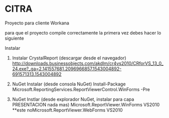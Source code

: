# CITRA
Proyecto para cliente Workana

para que el proyecto compile correctamente la primera vez debes hacer lo siguiente

Instalar 
1. Instalar CrystalReport (descargar desde el navegador)
http://downloads.businessobjects.com/akdlm/cr4vs2010/CRforVS_13_0_24.exe?_ga=2.141557681.2096966857.1543004892-691571313.1543004892

2. NuGet Instalar (desde consola NuGet)
Install-Package Microsoft.ReportingServices.ReportViewerControl.WinForms -Pre

3. NuGet Instlar (desde explorador NuGet, instalar para capa PRESENTACION nada mas)
Microsoft.ReportViewer.WinForms VS2010
**este noMicrosoft.ReportViewer.WebForms VS2010
